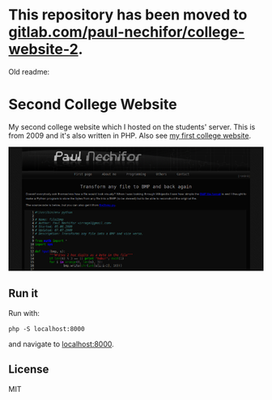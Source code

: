 # This repository has been moved to [gitlab.com/paul-nechifor/college-website-2](http://gitlab.com/paul-nechifor/college-website-2).

Old readme:

# Second College Website

My second college website which I hosted on the students' server. This is from
2009 and it's also written in PHP. Also see [my first college
website][first-version].

![Screenshot](screenshot.png)

## Run it

Run with:

    php -S localhost:8000

and navigate to [localhost:8000](http://localhost:8000).

## License

MIT

[first-version]: https://github.com/paul-nechifor/college-website
